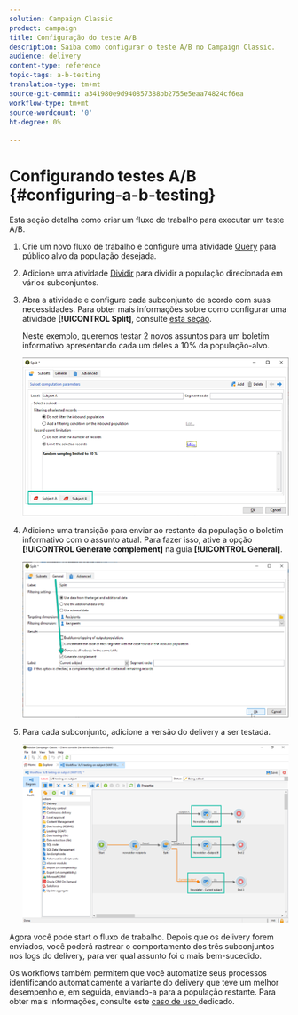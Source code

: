 ```yaml
---
solution: Campaign Classic
product: campaign
title: Configuração do teste A/B
description: Saiba como configurar o teste A/B no Campaign Classic.
audience: delivery
content-type: reference
topic-tags: a-b-testing
translation-type: tm+mt
source-git-commit: a341980e9d940857388bb2755e5eaa74824cf6ea
workflow-type: tm+mt
source-wordcount: '0'
ht-degree: 0%

---
```



# Configurando testes A/B {#configuring-a-b-testing}

Esta seção detalha como criar um fluxo de trabalho para executar um teste A/B.

1. Crie um novo fluxo de trabalho e configure uma atividade [Query](../../workflow/using/query.md) para público alvo da população desejada.

1. Adicione uma atividade [Dividir](../../workflow/using/split.md) para dividir a população direcionada em vários subconjuntos.

1. Abra a atividade e configure cada subconjunto de acordo com suas necessidades. Para obter mais informações sobre como configurar uma atividade **[!UICONTROL Split]**, consulte [esta seção](../../workflow/using/split.md).

   Neste exemplo, queremos testar 2 novos assuntos para um boletim informativo apresentando cada um deles a 10% da população-alvo.

   ![](assets/ab-testing-split.png)

1. Adicione uma transição para enviar ao restante da população o boletim informativo com o assunto atual. Para fazer isso, ative a opção **[!UICONTROL Generate complement]** na guia **[!UICONTROL General]**.

   ![](assets/ab-testing-complement.png)

1. Para cada subconjunto, adicione a versão do delivery a ser testada.

   ![](assets/ab-testing-delivery.png)

Agora você pode start o fluxo de trabalho. Depois que os delivery forem enviados, você poderá rastrear o comportamento dos três subconjuntos nos logs do delivery, para ver qual assunto foi o mais bem-sucedido.

Os workflows também permitem que você automatize seus processos identificando automaticamente a variante do delivery que teve um melhor desempenho e, em seguida, enviando-a para a população restante. Para obter mais informações, consulte este [caso de uso ](../../delivery/using/a-b-testing-use-case.md) dedicado.
